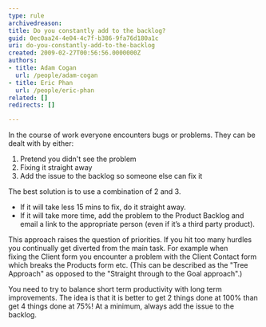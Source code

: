 ```yaml
---
type: rule
archivedreason: 
title: Do you constantly add to the backlog?
guid: 0ec0aa24-4e04-4c7f-b386-9fa76d180a1c
uri: do-you-constantly-add-to-the-backlog
created: 2009-02-27T00:56:56.0000000Z
authors:
- title: Adam Cogan
  url: /people/adam-cogan
- title: Eric Phan
  url: /people/eric-phan
related: []
redirects: []

---
```


In the course of work everyone encounters bugs or problems. They can be dealt with by either:

1. Pretend you didn't see the problem
2. Fixing it straight away
3. Add the issue to the backlog so someone else can fix it

<!--endintro-->

The best solution is to use a combination of 2 and 3.

* If it will take less 15 mins to fix, do it straight away.
* If it will take more time, add the problem to the Product Backlog and email a link to the appropriate person (even if it’s a third party product).

This approach raises the question of priorities. If you hit too many hurdles you continually get diverted from the main task. For example when fixing the Client form you encounter a problem with the Client Contact form which breaks the Products form etc. (This can be described as the "Tree Approach" as opposed to the "Straight through to the Goal approach".)

You need to try to balance short term productivity with long term improvements. The idea is that it is better to get 2 things done at 100% than get 4 things done at 75%! At a minimum, always add the issue to the backlog.
